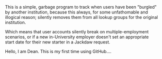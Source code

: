 This is a simple, garbage program to track when users have been "burgled" by another institution, because this always, for some unfathomable and illogical reason; silently removes them from all lookup groups for the original institution.


Which means that user accounts silently break on multiple-employment scenarios, or if a new in-University employer doesn't set an appropriate start date for their new starter in a Jackdaw request.

Hello, I am Dean. This is my first time using GitHub....
